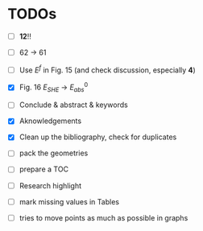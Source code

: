 # TODOs

- [ ] **12**!!
- [ ] 62 → 61
- [ ] Use $E^f$ in Fig. 15 (and check discussion, especially **4**)
- [x] Fig. 16 $E_{SHE}$ → $E^0_{abs}$
- [ ] Conclude & abstract & keywords
- [x] Aknowledgements
- [x] Clean up the bibliography, check for duplicates

- [ ] pack the geometries
- [ ] prepare a TOC
- [ ] Research highlight
- [ ] mark missing values in Tables
- [ ] tries to move points as much as possible in graphs
